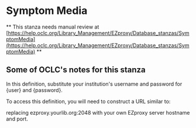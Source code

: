 # Symptom Media
** This stanza needs manual review at [https://help.oclc.org/Library_Management/EZproxy/Database_stanzas/SymptomMedia](https://help.oclc.org/Library_Management/EZproxy/Database_stanzas/SymptomMedia) **

## Some of OCLC's notes for this stanza

In this definition, substitute your institution's username and password for {user} and {password}.

To access this definition, you will need to construct a URL similar to:

replacing ezproxy.yourlib.org:2048 with your own EZproxy server hostname and port.
